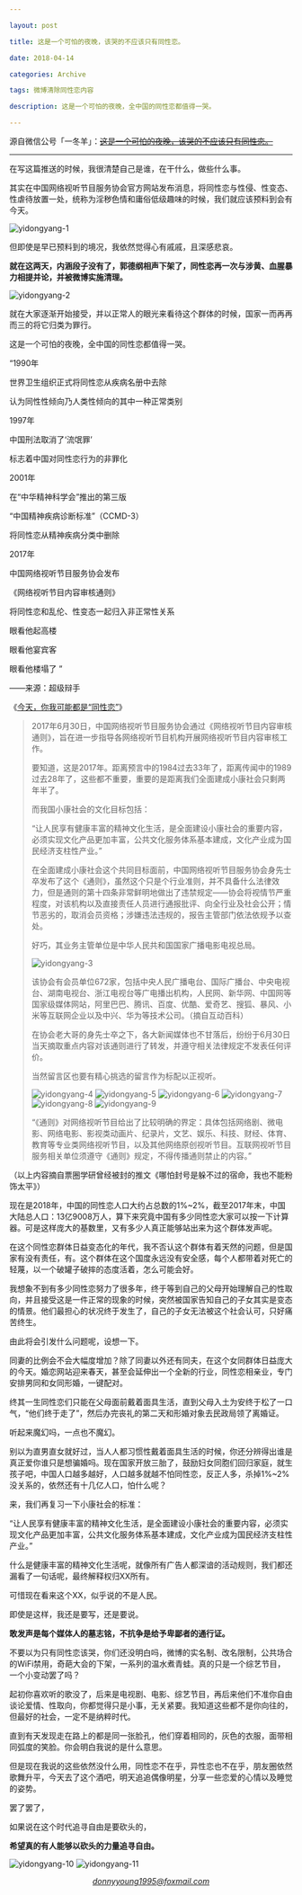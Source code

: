```yaml
---

layout: post

title: 这是一个可怕的夜晚，该哭的不应该只有同性恋。

date: 2018-04-14

categories: Archive

tags: 微博清除同性恋内容

description: 这是一个可怕的夜晚，全中国的同性恋都值得一哭。

---
```


源自微信公号「一冬羊」：~~[这是一个可怕的夜晚，该哭的不应该只有同性恋。](http://mp.weixin.qq.com/s/thbu4Y__reZ19qEe8rPPXw)~~

---

在写这篇推送的时候，我很清楚自己是谁，在干什么，做些什么事。

其实在中国网络视听节目服务协会官方网站发布消息，将同性恋与性侵、性变态、性虐待放置一处，统称为淫秽色情和庸俗低级趣味的时候，我们就应该预料到会有今天。

![yidongyang-1](https://i.imgur.com/VPo3F4p.jpg)

但即使是早已预料到的境况，我依然觉得心有戚戚，且深感悲哀。

**就在这两天，内涵段子没有了，郭德纲相声下架了，同性恋再一次与涉黄、血腥暴力相提并论，并被微博实施清理。**

![yidongyang-2](https://i.imgur.com/CSaM6q3.jpg)

就在大家逐渐开始接受，并以正常人的眼光来看待这个群体的时候，国家一而再再而三的将它归类为罪行。

这是一个可怕的夜晚，全中国的同性恋都值得一哭。

“1990年

世界卫生组织正式将同性恋从疾病名册中去除

认为同性性倾向乃人类性倾向的其中一种正常类别

1997年

中国刑法取消了‘流氓罪’

标志着中国对同性恋行为的非罪化

2001年

在“中华精神科学会”推出的第三版

“中国精神疾病诊断标准”（CCMD-3）

将同性恋从精神疾病分类中删除

2017年

中国网络视听节目服务协会发布

《网络视听节目内容审核通则》

将同性恋和乱伦、性变态一起归入非正常性关系

眼看他起高楼

眼看他宴宾客

眼看他楼塌了 ”

——来源：超级辩手

《[今天，你我可能都是“同性恋”](http://posts.careerengine.us/p/59571c3c02078a2390ed825f)》

> 2017年6月30日，中国网络视听节目服务协会通过《网络视听节目内容审核通则》，旨在进一步指导各网络视听节目机构开展网络视听节目内容审核工作。
>
> 要知道，这是2017年。距离预言中的1984过去33年了，距离传闻中的1989过去28年了，这些都不重要，重要的是距离我们全面建成小康社会只剩两年半了。
>
> 而我国小康社会的文化目标包括：
>
> “让人民享有健康丰富的精神文化生活，是全面建设小康社会的重要内容，必须实现文化产品更加丰富，公共文化服务体系基本建成，文化产业成为国民经济支柱性产业。”
>
> 在全面建成小康社会这个共同目标面前，中国网络视听节目服务协会身先士卒发布了这个《通则》，虽然这个只是个行业准则，并不具备什么法律效力，但是通则的第十四条非常鲜明地做出了违禁规定——协会将视情节严重程度，对该机构以及直接责任人员进行通报批评、向全行业及社会公开；情节恶劣的，取消会员资格；涉嫌违法违规的，报告主管部门依法依规予以查处。
>
> 好巧，其业务主管单位是中华人民共和国国家广播电影电视总局。
>
> ![yidongyang-3](https://i.imgur.com/KQvPsL6.jpg)
>
> 该协会有会员单位672家，包括中央人民广播电台、国际广播台、中央电视台、湖南电视台、浙江电视台等广电播出机构，人民网、新华网、中国网等国家级媒体网站，阿里巴巴、腾讯、百度、优酷、爱奇艺、搜狐、暴风、小米等互联网企业以及中兴、华为等技术公司。（摘自互动百科）
>
> 在协会老大哥的身先士卒之下，各大新闻媒体也不甘落后，纷纷于6月30日当天摘取重点内容对该通则进行了转发，并遵守相关法律规定不发表任何评价。
>
> 当然留言区也要有精心挑选的留言作为标配以正视听。
>
> ![yidongyang-4](https://i.imgur.com/h1rXuvF.png)
> ![yidongyang-5](https://i.imgur.com/DKigHku.png)
> ![yidongyang-6](https://i.imgur.com/bek266h.png)
> ![yidongyang-7](https://i.imgur.com/aARtEyl.png)
> ![yidongyang-8](https://i.imgur.com/EyN2pdR.jpg)
> ![yidongyang-9](https://i.imgur.com/gt4DEWu.jpg)
>
> “《通则》对网络视听节目给出了比较明确的界定：具体包括网络剧、微电影、网络电影、影视类动画片、纪录片，文艺、娱乐、科技、财经、体育、教育等专业类网络视听节目，以及其他网络原创视听节目。互联网视听节目服务相关单位须遵守《通则》规定，不得传播通则禁止的内容。”

（以上内容摘自票圈学研曾经被封的推文《哪怕封号是躲不过的宿命，我也不能粉饰太平》）

现在是2018年，中国的同性恋人口大约占总数的1%~2%，截至2017年末，中国大陆总人口：13亿9008万人，算下来究竟中国有多少同性恋大家可以按一下计算器。可是这样庞大的基数里，又有多少人真正能够站出来为这个群体发声呢。

在这个同性恋群体日益变态化的年代，我不否认这个群体有着天然的问题，但是国家有没有责任，有。这个群体在这个国度永远没有安全感，每个人都带着对死亡的轻蔑，以一个破罐子破摔的态度活着，怎么可能会好。

我想象不到有多少同性恋努力了很多年，终于等到自己的父母开始理解自己的性取向，并且接受这是一件正常的现象的时候，突然被国家告知自己的子女其实是变态的情景。他们最担心的状况终于发生了，自己的子女无法被这个社会认可，只好痛苦终生。

由此将会引发什么问题呢，设想一下。

同妻的比例会不会大幅度增加？除了同妻以外还有同夫，在这个女同群体日益庞大的今天。婚恋网站迎来春天，甚至会延伸出一个全新的行业，同性恋相亲业，专门安排男同和女同形婚，一键配对。

终其一生同性恋们只能在父母面前戴着面具生活，直到父母入土为安终于松了一口气，“他们终于走了”，然后办完丧礼的第二天和形婚对象去民政局领了离婚证。

听起来魔幻吗，一点也不魔幻。

别以为直男直女就好过，当人人都习惯性戴着面具生活的时候，你还分辨得出谁是真正爱你谁只是想骗婚吗。现在国家开放三胎了，鼓励妇女同胞们回归家庭，就生孩子吧，中国人口越多越好，人口越多就越不怕同性恋，反正人多，杀掉1%~2%没关系的，依然还有十几亿人口，怕什么呢？

来，我们再复习一下小康社会的标准：

“让人民享有健康丰富的精神文化生活，是全面建设小康社会的重要内容，必须实现文化产品更加丰富，公共文化服务体系基本建成，文化产业成为国民经济支柱性产业。”

什么是健康丰富的精神文化生活呢，就像所有广告人都深谙的活动规则，我们都还漏看了一句话呢，最终解释权归XX所有。

可惜现在看来这个XX，似乎说的不是人民。

即使是这样，我还是要写，还是要说。

**敢发声是每个媒体人的墓志铭，不抗争是给予卑鄙者的通行证。**

不要以为只有同性恋该哭，你们还没明白吗，微博的实名制、改名限制，公共场合的WiFi禁用，奇葩大会的下架，一系列的温水煮青蛙。真的只是一个综艺节目，一个小变动罢了吗？

起初你喜欢听的歌没了，后来是电视剧、电影、综艺节目，再后来他们不准你自由谈论爱情、性取向，你都觉得只是小事，无关紧要。我知道这些都不是你向往的，但最好的社会，一定不是纳粹时代。

直到有天发现走在路上的都是同一张脸孔，他们穿着相同的，灰色的衣服，面带相同弧度的笑脸。你会明白我说的是什么意思。

但是现在我说的这些依然没什么用，同性恋不在乎，异性恋也不在乎，朋友圈依然歌舞升平，今天去了这个酒吧，明天追追偶像明星，分享一些恋爱的心情以及睡觉的姿势。

罢了罢了，

如果说在这个时代追寻自由是要砍头的，

**希望真的有人能够以砍头的力量追寻自由。**

![yidongyang-10](https://i.imgur.com/hlfT58o.gif)
![yidongyang-11](https://i.imgur.com/W34rTEI.jpg)
*<center>donnyyoung1995@foxmail.com</center>*
